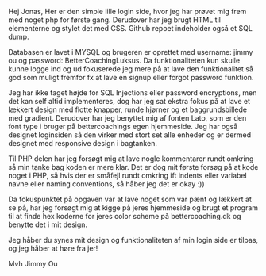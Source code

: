 Hej Jonas,
Her er den simple lille login side, hvor jeg har prøvet mig frem med noget php for første gang. Derudover har jeg brugt HTML til elementerne og stylet det med CSS.
Github repoet indeholder også et SQL dump.

Databasen er lavet i MYSQL og brugeren er oprettet med username: jimmy ou og password: BetterCoachingLuksus. Da funktionaliteten kun skulle kunne logge ind og ud fokuserede 
jeg mere på at lave den funktionalitet så god som muligt fremfor fx at lave en signup eller forgot password funktion.

Jeg har ikke taget højde for SQL Injections eller password encryptions, men det kan self altid implementeres, dog har jeg sat ekstra fokus på at lave et lækkert design 
med flotte knapper, runde hjørner og et baggrundsbillede med gradient. Derudover har jeg benyttet mig af fonten Lato, som er den font type i bruger på bettercoachings egen hjemmeside.
Jeg har også designet loginsiden så den virker med stort set alle enheder og er dermed designet med responsive design i bagtanken. 

Til PHP delen har jeg forsøgt mig at lave nogle kommentarer rundt omkring så min tanke bag koden er mere klar. Det er dog mit første forsøg på at kode noget i PHP, så hvis
der er småfejl rundt omkring ift indents eller variabel navne eller naming conventions, så håber jeg det er okay :))

Da fokuspunktet på opgaven var at lave noget som var pænt og lækkert at se på, har jeg forsøgt mig at kigge på jeres hjemmeside og brugt et program til at finde hex koderne
for jeres color scheme på bettercoaching.dk og benytte det i mit design. 

Jeg håber du synes mit design og funktionaliteten af min login side er tilpas, og jeg håber at høre fra jer!

Mvh Jimmy Ou
